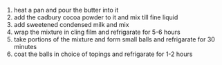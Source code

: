 1. heat a pan and pour the butter into it
2. add the cadbury cocoa powder to it and mix till fine liquid
3. add sweetened condensed milk and mix
4. wrap the mixture in cling film and refrigarate for 5-6 hours
5. take portions of the mixture and form small balls and refrigarate for 30 minutes
6. coat the balls in choice of topings and refrigarate for 1-2 hours